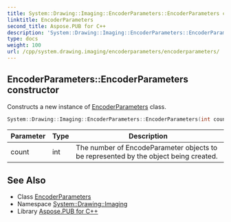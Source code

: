 ```yaml
---
title: System::Drawing::Imaging::EncoderParameters::EncoderParameters constructor
linktitle: EncoderParameters
second_title: Aspose.PUB for C++
description: 'System::Drawing::Imaging::EncoderParameters::EncoderParameters constructor. Constructs a new instance of EncoderParameters class in C++.'
type: docs
weight: 100
url: /cpp/system.drawing.imaging/encoderparameters/encoderparameters/
---
```

## EncoderParameters::EncoderParameters constructor


Constructs a new instance of [EncoderParameters](../) class.

```cpp
System::Drawing::Imaging::EncoderParameters::EncoderParameters(int count=1)
```


| Parameter | Type | Description |
| --- | --- | --- |
| count | int | The number of EncodeParameter objects to be represented by the object being created. |

## See Also

* Class [EncoderParameters](../)
* Namespace [System::Drawing::Imaging](../../)
* Library [Aspose.PUB for C++](../../../)
